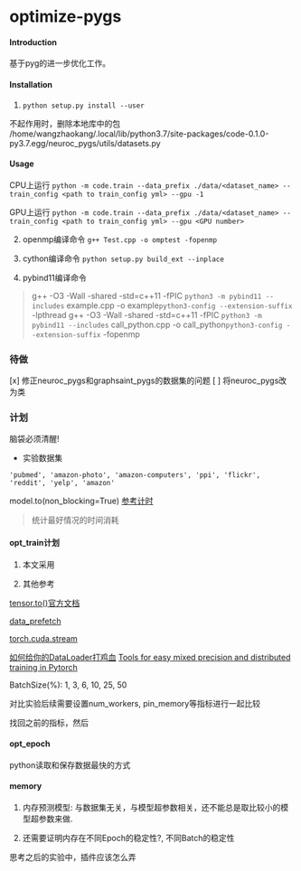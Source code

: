 # optimize-pygs

#### Introduction

基于pyg的进一步优化工作。

#### Installation

1. `python setup.py install --user`

不起作用时，删除本地库中的包
/home/wangzhaokang/.local/lib/python3.7/site-packages/code-0.1.0-py3.7.egg/neuroc_pygs/utils/datasets.py

#### Usage

CPU上运行
`python -m code.train --data_prefix ./data/<dataset_name> --train_config <path to train_config yml> --gpu -1`

GPU上运行
`python -m code.train --data_prefix ./data/<dataset_name> --train_config <path to train_config yml> --gpu <GPU number>`

2. openmp编译命令 `g++ Test.cpp -o omptest -fopenmp`

3. cython编译命令 `python setup.py build_ext --inplace`

4. pybind11编译命令
> g++ -O3 -Wall -shared -std=c++11 -fPIC `python3 -m pybind11 --includes` example.cpp -o example`python3-config --extension-suffix` -lpthread
> g++ -O3 -Wall -shared -std=c++11 -fPIC `python3 -m pybind11 --includes` call_python.cpp -o call_python`python3-config --extension-suffix` -fopenmp

### 待做

[x] 修正neuroc_pygs和graphsaint_pygs的数据集的问题
[ ] 将neuroc_pygs改为类

### 计划

脑袋必须清醒!

- 实验数据集
```
'pubmed', 'amazon-photo', 'amazon-computers', 'ppi', 'flickr', 'reddit', 'yelp', 'amazon'
```
model.to(non_blocking=True)
[参考计时](https://blog.csdn.net/handsomeasme/article/details/104143093)

> 统计最好情况的时间消耗
#### opt_train计划

1. 本文采用


2. 其他参考

[tensor.to()官方文档](https://pytorch.org/docs/stable/tensors.html?highlight=#torch.Tensor.to)

[data_prefetch](https://www.cnblogs.com/pprp/p/14199865.html#5-data-prefetch)

[torch.cuda.stream](https://codesuche.com/python-examples/torch.cuda.stream/)

[如何给你的DataLoader打鸡血](https://zhuanlan.zhihu.com/p/66145913)
[Tools for easy mixed precision and distributed training in Pytorch](https://github.com/NVIDIA/apex)

BatchSize(%): 1, 3, 6, 10, 25, 50

对比实验后续需要设置num_workers, pin_memory等指标进行一起比较

找回之前的指标，然后


#### opt_epoch

python读取和保存数据最快的方式

#### memory

1. 内存预测模型:
与数据集无关，与模型超参数相关，还不能总是取比较小的模型超参数来做.


2. 还需要证明内存在不同Epoch的稳定性?, 不同Batch的稳定性

思考之后的实验中，插件应该怎么弄